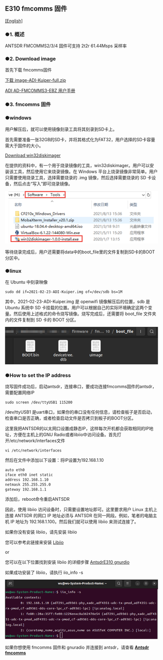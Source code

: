 ## E310 fmcomms 固件

[[English]](../../../../../en/html/device_and_usage_manual/ANTSDR_E_Series_Module/ANTSDR_E310_Reference_Manual/AntsdrE310_fmcomms.html)

### ●1. 概述

ANTSDR FMCOMMS2/3/4 固件可支持 2t2r 61.44Msps 采样率

### ●2. Download image 

首先下载 fmcomms固件

[下载 image-ADI-Kuiper-full.zip](https://wiki.analog.com/resources/tools-software/linux-software/adi-kuiper_images/release_notes)

[ADI AD-FMCOMMS3-EBZ 用户手册](https://wiki.analog.com/resources/eval/user-guides/ad-fmcomms3-ebz#:~:text=The%20AD-FMComms3-EBZ%20is%20an%20FMC%20board%20for%20the,be%20found%20on%20the%20the%20ADI%20web%20site)

### ●3. fmcomms 固件
### ●windows



用户解压后，就可以使用镜像刻录工具将其刻录到SD卡上。

首先需要准备一张32GB的SD卡，并将其格式化为FAT32，用户选择的SD卡容量需大于固件的大小。

[Download win32diskimager](https://sourceforge.net/projects/win32diskimager)

在提供的资料中，有一个用于烧录镜像的工具，win32diskimager。用户可以安装该工具，然后使用它来烧录镜像。在 Windows 平台上烧录镜像非常简单。用户只需要使用烧录工具，选择需要烧录的 .img 镜像，然后选择需要烧录的 SD 卡设备，然后点击“写入”即可烧录镜像。

![e310](./ANTSDR_E310_Reference_Manual.assets/windows_win32diskimage.png)

等待烧录完成后，用户还需要将data中的boot_file里的文件复制到SD卡的BOOT分区中。

### ●linux

在 Ubuntu 中刻录映像

```
sudo dd if=2021-02-23-ADI-Kuiper.img of=/dev/sdb bs=1M
```

其中，2021-02-23-ADI-Kuiper.img 是 openwifi 镜像解压后的位置，sdb 是 Ubuntu 系统中 SD 卡挂载的位置。用户可以根据自己的实际环境确定这两个变量。然后使用上述格式的命令烧写镜像。烧写完成后，还需要将 boot_file 文件夹内的文件复制到 SD 卡的 BOOT 分区。

![e310](./ANTSDR_E310_Reference_Manual.assets/fmcomms_bootfile.png)

### ●How to set the IP address

烧写固件成功后，启动antsdr，连接串口，要成功连接fmcomms固件的antsdr，需要配置网络IP

```
sudo screen /dev/ttyUSB1 115200
```
/dev/ttyUSB1 是uart串口，如果你的串口没有任何信息，请检查板子是否启动，检查串口是否正确，或者检查启动文件是否拷贝到板子的BOOT分区。

这里我把ANTSDR的以太网口设置成静态IP，这样每次开机都会获取相同的IP地址，方便在主机上的GNU Radio或者libiio中访问设备。首先打开/etc/network/interfaces文件

```
vi /etc/network/interfaces
```

然后在文件中添加以下设置：将IP设置为192.168.1.10

```
auto eth0
iface eth0 inet static
address 192.168.1.10
netmask 255.255.255.0
gateway 192.168.1.1
```
添加后，reboot命令重启ANTSDR

因此，使用 libiio 访问设备时，只需要设置地址即可。这里要求用户 Linux 主机上连接 ANTSDR 的网口 IP 地址必须与 ANTSDR 在同一网段。例如，笔者的电脑主机 IP 地址为 192.168.1.100。然后我们就可以使用 libiio 来测试连接了。

如果你没有安装 libiio，请先安装 libiio

您可以参考此链接来安装 [Libiio](https://wiki.analog.com/resources/eval/user-guides/ad-fmcdaq2-ebz/software/linux/applications/libiio#:~:text=Libiio%20is%20a%20library%20that%20has%20been%20developed,of%20software%20interfacing%20Linux%20Industrial%20I%2FO%20%28IIO%29%20devices.)

or

您可以在以下位置找到安装 libiio 的详细步骤 [AntsdrE310 gnurdio](./AntsdrE310_gnurdio_cn.md)


如果成功安装了 libiio，请执行 iio_info -s

![e310](./ANTSDR_E310_Reference_Manual.assets/fmcomms_iio_info.png)

如果你想使用 fmcomms 固件和 gnuradio 并连接到 antsdr，请查看 **[Antsdr fmcomms](./AntsdrE310_gnurdio_cn.md)**
